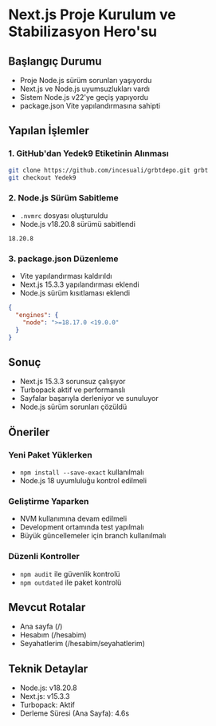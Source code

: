 # Next.js Proje Kurulum ve Stabilizasyon Hero'su

## Başlangıç Durumu
- Proje Node.js sürüm sorunları yaşıyordu
- Next.js ve Node.js uyumsuzlukları vardı
- Sistem Node.js v22'ye geçiş yapıyordu
- package.json Vite yapılandırmasına sahipti

## Yapılan İşlemler

### 1. GitHub'dan Yedek9 Etiketinin Alınması
```bash
git clone https://github.com/incesuali/grbtdepo.git grbt
git checkout Yedek9
```

### 2. Node.js Sürüm Sabitleme
- `.nvmrc` dosyası oluşturuldu
- Node.js v18.20.8 sürümü sabitlendi
```
18.20.8
```

### 3. package.json Düzenleme
- Vite yapılandırması kaldırıldı
- Next.js 15.3.3 yapılandırması eklendi
- Node.js sürüm kısıtlaması eklendi
```json
{
  "engines": {
    "node": ">=18.17.0 <19.0.0"
  }
}
```

## Sonuç
- Next.js 15.3.3 sorunsuz çalışıyor
- Turbopack aktif ve performanslı
- Sayfalar başarıyla derleniyor ve sunuluyor
- Node.js sürüm sorunları çözüldü

## Öneriler

### Yeni Paket Yüklerken
- `npm install --save-exact` kullanılmalı
- Node.js 18 uyumluluğu kontrol edilmeli

### Geliştirme Yaparken
- NVM kullanımına devam edilmeli
- Development ortamında test yapılmalı
- Büyük güncellemeler için branch kullanılmalı

### Düzenli Kontroller
- `npm audit` ile güvenlik kontrolü
- `npm outdated` ile paket kontrolü

## Mevcut Rotalar
- Ana sayfa (/)
- Hesabım (/hesabim)
- Seyahatlerim (/hesabim/seyahatlerim)

## Teknik Detaylar
- Node.js: v18.20.8
- Next.js: v15.3.3
- Turbopack: Aktif
- Derleme Süresi (Ana Sayfa): 4.6s 